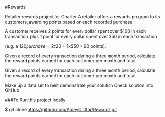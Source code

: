 #Rewards

Retailer rewards project for Charter A retailer offers a rewards program to its customers, awarding points based on each recorded purchase.

A customer receives 2 points for every dollar spent over $100 in each transaction, plus 1 point for every dollar spent over $50 in each transaction

(e.g. a $120 purchase = 2x$20 + 1x$50 = 90 points).

Given a record of every transaction during a three month period, calculate the reward points earned for each customer per month and total.

Given a record of every transaction during a three month period, calculate the reward points earned for each customer per month and total.

Make up a data set to best demonstrate your solution
Check solution into GitHub


###To Run this project locally

$ git clone https://github.com/AmeyChittar/Rewards.git
